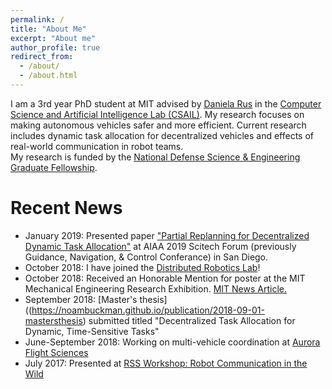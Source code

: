 ```yaml
---
permalink: /
title: "About Me"
excerpt: "About me"
author_profile: true
redirect_from: 
  - /about/
  - /about.html
---
```


I am a 3rd year PhD student at MIT advised by [Daniela Rus](https://www.csail.mit.edu/) in the [Computer Science and Artificial Intelligence Lab (CSAIL)](https://www.csail.mit.edu/).  My research focuses on making autonomous vehicles safer and more efficient.  Current research includes dynamic task allocation for decentralized vehicles and effects of real-world communication in robot teams.  
My research is funded by the [National Defense Science & Engineering Graduate Fellowship](https://www.ndsegfellowships.org/).

Recent News
======
* January 2019:  Presented paper ["Partial Replanning for Decentralized Dynamic Task Allocation"](https://noambuckman.github.io/publication/2019-01-08-partial_replanning_for_decentralized_dynamic_task_allocation) at AIAA 2019 Scitech Forum (previously Guidance, Navigation, & Control Conferance) in San Diego.
* October 2018:  I have joined the [Distributed Robotics Lab](https://www.csail.mit.edu/research/distributed-robotics-laboratory)!
* October 2018:  Received an Honorable Mention for poster at the MIT Mechanical Engineering Research Exhibition.  [MIT News Article.](http://news.mit.edu/2018/mit-mechanical-engineering-students-present-solutions-problems-1005)
* September 2018: [Master's thesis]((https://noambuckman.github.io/publication/2018-09-01-mastersthesis) submitted titled "Decentralized Task Allocation for Dynamic, Time-Sensitive Tasks"
* June-September 2018:  Working on multi-vehicle coordination at [Aurora Flight Sciences](https://www.aurora.aero/)
* July 2017: Presented at [RSS Workshop: Robot Communication in the Wild](https://rss2017-rcw.mit.edu/)

